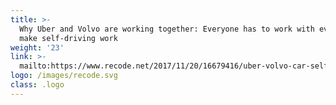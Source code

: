 ```yaml
---
title: >-
  Why Uber and Volvo are working together: Everyone has to work with everyone to
  make self-driving work
weight: '23'
link: >-
  mailto:https://www.recode.net/2017/11/20/16679416/uber-volvo-car-self-driving-ride-relationship-apple-didi-lyft
logo: /images/recode.svg
class: .logo
---
```




